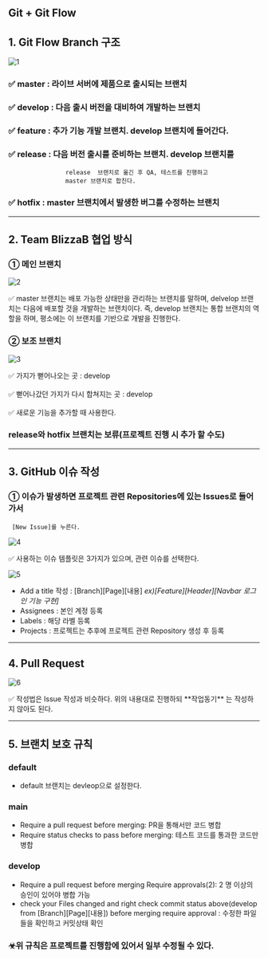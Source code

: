 Git + Git Flow
---

## 1. Git Flow Branch 구조

![1](https://github.com/WillingToGoHome/GymGa/assets/157683242/7c067801-8d6e-48f4-b8b8-dad3144f3a90)


### ✅ **master** : 라이브 서버에 제품으로 출시되는 브랜치

### ✅ develop : 다음 출시 버전을 대비하여 개발하는 브랜치

### ✅ feature : 추가 기능 개발 브랜치. develop 브랜치에 들어간다.

### ✅ release : 다음 버전 출시를 준비하는 브랜치. develop 브랜치를
                    release  브랜치로 옮긴 후 QA, 테스트를 진행하고
                    master 브랜치로 합친다.

### ✅ hotfix : master 브랜치에서 발생한 버그를 수정하는 브랜치

---

## 2. Team BlizzaB 협업 방식

### ① 메인 브랜치

![2](https://github.com/WillingToGoHome/GymGa/assets/157683242/048bac82-7339-4d99-9874-369163fdbf3b)

<aside>
✅ master 브랜치는 배포 가능한 상태만을 관리하는 브랜치를 말하며,
delvelop 브랜치는 다음에 배포할 것을 개발하는 브랜치이다.
즉, develop 브랜치는 통합 브랜치의 역할을 하며,
평소에는 이 브랜치를 기반으로 개발을 진행한다.

</aside>

### ② 보조 브랜치

![3](https://github.com/WillingToGoHome/GymGa/assets/157683242/23bafe67-8f87-46fb-bf17-55d365099640)


<aside>
✅ 가지가 뻗어나오는 곳 : develop

</aside>
<br>
<aside>
✅ 뻗어나갔던 가지가 다시 합쳐지는 곳 : develop

</aside>
<br>
<aside>
✅ 새로운 기능을 추가할 때 사용한다.

</aside>

### release와 hotfix 브랜치는 보류(프로젝트 진행 시 추가 할 수도)

---

## 3. GitHub 이슈 작성

### ① 이슈가 발생하면 프로젝트 관련 Repositories에 있는 Issues로 들어가서
     [New Issue]를 누른다.

 

![4](https://github.com/WillingToGoHome/GymGa/assets/157683242/48d272cd-695b-4d40-8881-de83d1cd85e3)

<aside>
✅ 사용하는 이슈 템플릿은 3가지가 있으며, 관련 이슈를 선택한다.

</aside>

![5](https://github.com/WillingToGoHome/GymGa/assets/157683242/10166f7a-0081-4731-866a-0da72ede36cd)

- Add a title 작성 : [Branch][Page][내용]
                            *ex)[Feature][Header][Navbar 로그인 기능 구현]*
- Assignees : 본인 계정 등록
- Labels : 해당 라벨 등록
- Projects : 프로젝트는 추후에 프로젝트 관련 Repository 생성 후 등록

---

## 4. Pull Request

![6](https://github.com/WillingToGoHome/GymGa/assets/157683242/1f3cf7e9-2b48-42fc-9172-462c204f09a2)

<aside>
✅ 작성법은 Issue 작성과 비슷하다.
위의 내용대로 진행하되 **작업동기** 는 작성하지 않아도 된다.

</aside>

---

## 5. 브랜치 보호 규칙

### default

- default 브랜치는 devleop으로 설정한다.

### main

- Require a pull request before merging: PR을 통해서만 코드 병합
- Require status checks to pass before merging: 테스트 코드를 통과한 코드만 병합

### develop

- Require a pull request before merging Require approvals(2): 2 명 이상의 승인이 있어야
                                                                                                병합 가능
- check your Files changed and right check commit status above(develop from [Branch][Page][내용]) before merging require approval : 수정한 파일들을 확인하고 커밋상태 확인

### ☣위 규칙은 프로젝트를 진행함에 있어서 일부 수정될 수 있다.
